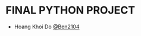# FINAL PYTHON PROJECT

<ul>
  <li>Hoang Khoi Do <a href="https://github.com/Ben2104">@Ben2104</a></li>
</ul>


